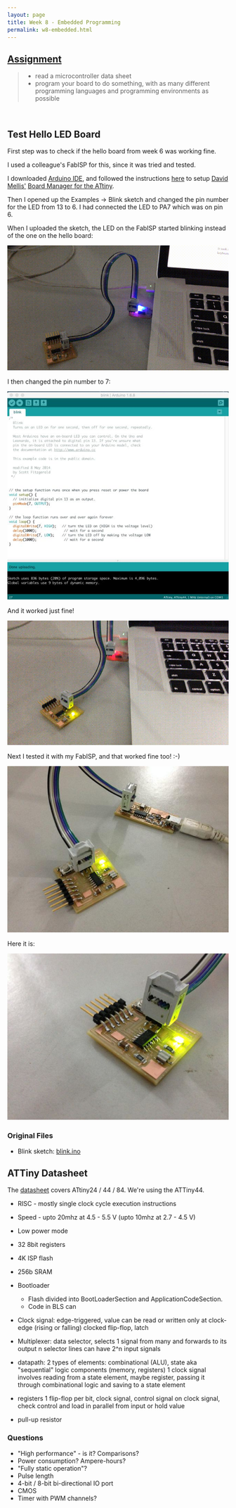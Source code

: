 ```yaml
---
layout: page
title: Week 8 - Embedded Programming 
permalink: w8-embedded.html
---
```


## [Assignment](http://academy.cba.mit.edu/classes/embedded_programming/index.html)

>* read a microcontroller data sheet   
>* program your board to do something, with as many different programming languages and programming environments as possible   

&nbsp;

## Test Hello LED Board

First step was to check if the hello board from week 6 was working fine. 

I used a colleague's FabISP for this, since it was tried and tested.

I downloaded [Arduino IDE](https://www.arduino.cc/en/Main/Software), and followed the instructions 
[here](http://highlowtech.org/?p=1695) to setup [David Mellis']((https://github.com/damellis/attiny)) 
[Board Manager for the ATtiny](https://raw.githubusercontent.com/damellis/attiny/ide-1.6.x-boards-manager/package_damellis_attiny_index.json).
 
Then I opened up the Examples -> Blink sketch and changed the pin number for the LED from 13 to 6. I had connected the LED to 
 PA7 which was on pin 6. 
 
 When I uploaded the sketch, the LED on the FabISP started blinking instead of the one on the hello board:
  
<img src="images/w8-isp-led-blinking.gif"/>

I then changed the pin number to 7:
 
<img src="images/w8-blink-sketch.jpg"/>

And it worked just fine! 

<img src="images/w8-hello-led-blinking.gif"/>

Next I tested it with my FabISP, and that worked fine too! :-)

<img src="images/w8-hello-led-my-fabisp.jpg"/>

Here it is:

<img src="images/w8-hello-led-blinking.jpg"/>

### Original Files

* Blink sketch: [blink.ino](files/blink/blink.ino) 


## ATTiny Datasheet

The [datasheet](http://www.atmel.com/images/doc8006.pdf) covers ATtiny24 / 44 / 84. We're using the ATTiny44. 

* RISC - mostly single clock cycle execution instructions
* Speed - upto 20mhz at 4.5 - 5.5 V (upto 10mhz at 2.7 - 4.5 V)
* Low power mode
* 32 8bit registers
* 4K ISP flash
* 256b SRAM

* Bootloader
    * Flash divided into BootLoaderSection and ApplicationCodeSection. 
    * Code in BLS can  

* Clock signal: edge-triggered, value can be read or written only at clock-edge (rising or falling)
    clocked flip-flop, latch

* Multiplexer: data selector, selects 1 signal from many and forwards to its output n selector lines can have 2^n input signals

* datapath: 
    2 types of elements: combinational (ALU), state aka "sequential" logic components (memory, registers) 
    1 clock signal involves reading from a state element, maybe register, passing it through combinational logic and saving to a state element

* registers
    1 flip-flop per bit, clock signal, control signal
    on clock signal, check control and load in parallel from input or hold value

* pull-up resistor
    

### Questions

* "High performance" - is it? Comparisons? 
* Power consumption? Ampere-hours?
* "Fully static operation"?
* Pulse length
* 4-bit / 8-bit bi-directional IO port
* CMOS
* Timer with PWM channels?